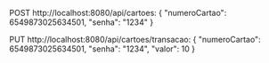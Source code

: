 POST http://localhost:8080/api/cartoes:
{
    "numeroCartao": 6549873025634501,
    "senha": "1234"
}

PUT http://localhost:8080/api/cartoes/transacao:
{
    "numeroCartao": 6549873025634501,
    "senha": "1234",
    "valor": 10
}